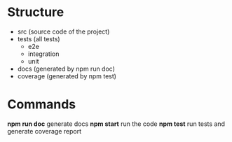 # Structure

- src (source code of the project)
- tests (all tests)
  - e2e
  - integration
  - unit
- docs (generated by npm run doc)
- coverage (generated by npm test)

# Commands
**npm run doc** generate docs
**npm start** run the code
**npm test** run tests and generate coverage report